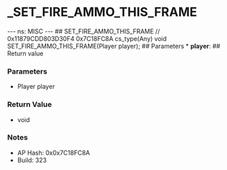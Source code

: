 # _SET_FIRE_AMMO_THIS_FRAME

--- ns: MISC --- ## SET_FIRE_AMMO_THIS_FRAME  // 0x11879CDD803D30F4 0x7C18FC8A cs_type(Any) void SET_FIRE_AMMO_THIS_FRAME(Player player);  ## Parameters * **player**:  ## Return value

### Parameters
* Player player

### Return Value
* void

### Notes
* AP Hash: 0x0x7C18FC8A
* Build: 323

